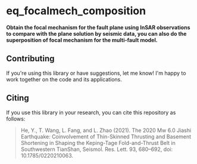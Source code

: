# eq_focalmech_composition
**Obtain the focal mechanism for the fault plane using InSAR observations to compare with the plane solution by seismic data, you can also do the superposition of focal mechanism for the multi-fault model.**

## Contributing
If you're using this library or have suggestions, let me know! I'm happy to work together on the code and its applications.

## Citing
If you use this library in your research, you can cite this repository as follows:
> He, Y., T. Wang, L. Fang, and L. Zhao (2021). The 2020 Mw 6.0 Jiashi Earthquake: Coinvolvement of Thin-Skinned Thrusting and Basement Shortening in Shaping the Keping-Tage Fold-and-Thrust Belt in Southwestern TianShan, Seismol. Res. Lett. 93, 680–692, doi: 10.1785/0220210063.
